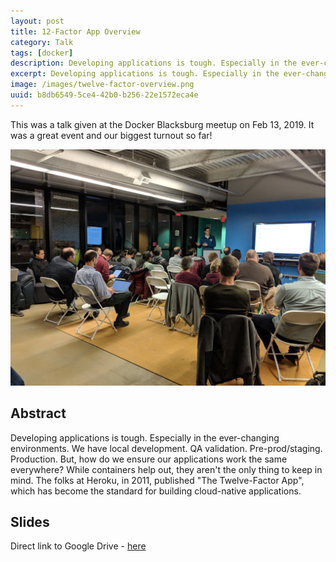 ```yaml
---
layout: post
title: 12-Factor App Overview 
category: Talk 
tags: [docker]
description: Developing applications is tough. Especially in the ever-changing environments. We have local development. QA validation. Pre-prod/staging. Production. But, how do we ensure our applications work the same everywhere? While containers help out, they aren't the only thing to keep in mind. The folks at Heroku, in 2011, published "The Twelve-Factor App", which has become the standard for building cloud-native applications. 
excerpt: Developing applications is tough. Especially in the ever-changing environments. We have local development. QA validation. Pre-prod/staging. Production. But, how do we ensure our applications work the same everywhere? While containers help out, they aren't the only thing to keep in mind. The folks at Heroku, in 2011, published "The Twelve-Factor App", which has become the standard for building cloud-native applications.
image: /images/twelve-factor-overview.png
uuid: b8db6549-5ce4-42b0-b256-22e1572eca4e
---
```


This was a talk given at the Docker Blacksburg meetup on Feb 13, 2019. It was a great event and our biggest turnout so far!

![Michael Irwin giving the talk about 12-factor apps](/images/twelve-factor-app-presenting.jpg)


## Abstract

Developing applications is tough. Especially in the ever-changing environments. We have local development. QA validation. Pre-prod/staging. Production. But, how do we ensure our applications work the same everywhere? While containers help out, they aren't the only thing to keep in mind. The folks at Heroku, in 2011, published "The Twelve-Factor App", which has become the standard for building cloud-native applications. 


## Slides

Direct link to Google Drive - [here](https://docs.google.com/presentation/d/1oZV--reotpcF-LNj8LCY7GW4S5EVJK2qZc02w5eQhtM/edit?usp=sharing)

<script async class="speakerdeck-embed" data-id="66428093453447c98b472f9c081a6445" data-ratio="1.77777777777778" src="//speakerdeck.com/assets/embed.js"></script>


